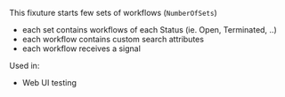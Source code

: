 This fixuture starts few sets of workflows (`NumberOfSets`)

 - each set contains workflows of each Status (ie. Open, Terminated, ..)
 - each workflow contains custom search attributes
 - each workflow receives a signal

Used in:

- Web UI testing
